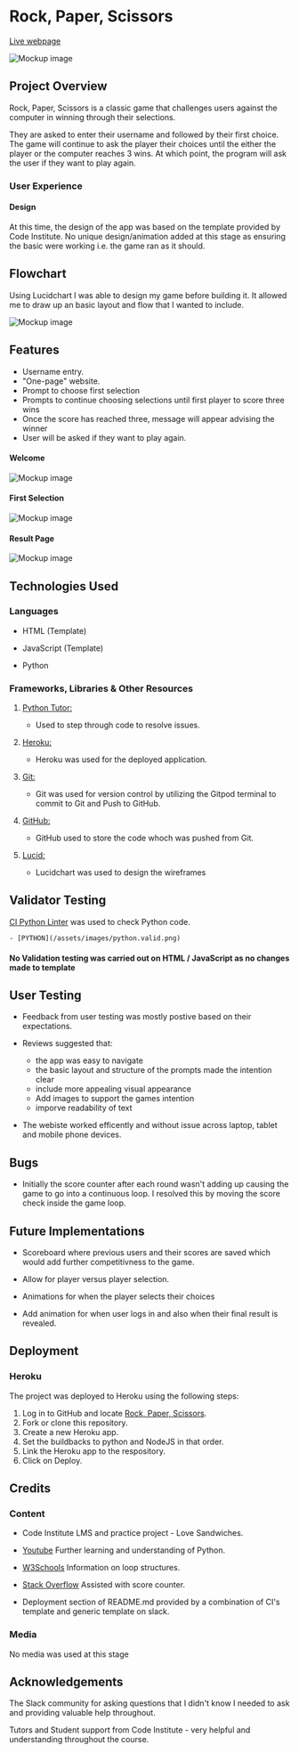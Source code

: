 # Rock, Paper, Scissors

[Live webpage](https://pp3-rps-ad0039afcece.herokuapp.com/)

![Mockup image](/assets/images/welcome.png)

## Project Overview

Rock, Paper, Scissors is a classic game  that challenges users against the computer in winning through their selections. 

They are asked to enter their username and followed by their first choice. The game will continue to ask the player their choices until the either the player or the computer reaches 3 wins. At which point, the program will ask the user if they want to play again.


### User Experience

#### Design

At this time, the design of the app was based on the template provided by Code Institute. No unique design/animation added at this stage as ensuring the basic were working i.e. the game ran as it should.

## Flowchart

Using Lucidchart I was able to design my game before building it. It allowed me to draw up an basic layout and flow that I wanted to include.

![Mockup image](/assets/images/flowchard.png)


## Features

- Username entry.
- "One-page" website.
- Prompt to choose first selection
- Prompts to continue choosing selections until first player to score three wins
- Once the score has reached three, message will appear advising the winner
- User will be asked if they want to play again.

#### Welcome 

![Mockup image](/assets/images/welcome.png)

#### First Selection

![Mockup image](/assets/images/first.selection.png)

#### Result Page

![Mockup image](/assets/images/endgame.png)

## Technologies Used

### Languages

- HTML (Template)

- JavaScript (Template)

- Python

### Frameworks, Libraries & Other Resources

1. [Python Tutor:](https://pythontutor.com/)
    - Used to step through code to resolve issues.

1. [Heroku:](https://heroku.com/)
    - Heroku was used for the deployed application.

1. [Git:](https://git-scm.com/)
    - Git was used for version control by utilizing the Gitpod terminal to commit to Git and Push to GitHub.

1. [GitHub:](https://github.com/)
    - GitHub used to store the code whoch was pushed from Git.

1. [Lucid:](https://www.lucidchart.com/pages/)
    - Lucidchart was used to design the wireframes



## Validator Testing

[CI Python Linter](https://pep8ci.herokuapp.com/) was used to check Python code.

    - [PYTHON](/assets/images/python.valid.png)

#### No Validation testing was carried out on HTML / JavaScript as no changes made to template


## User Testing

- Feedback from user testing was mostly postive based on their expectations.
- Reviews suggested that:
    - the app was easy to navigate
    - the basic layout and structure of the prompts made the intention clear
    - include more appealing visual appearance
    - Add images to support the games intention
    - imporve readability of text

- The webiste worked efficently and without issue across laptop, tablet and mobile phone devices.


## Bugs

- Initially the score counter after each round wasn't adding up causing the game to go into a continuous loop. I resolved this by moving the score check inside the game loop.

## Future Implementations

- Scoreboard where previous users and their scores are saved which would add further competitivness to the game.
  
- Allow for player versus player selection.

- Animations for when the player selects their choices
  
- Add animation for when user logs in and also when their final result is revealed.

## Deployment

### Heroku

The project was deployed to Heroku using the following steps:

1. Log in to GitHub and locate [Rock, Paper, Scissors](https://github.com/raccodes09/pp3-rock.paper.scissors).
1. Fork or clone this repository.
1. Create a new Heroku app.
1. Set the buildbacks to python and NodeJS in that order.
1. Link the Heroku app to the respository.
1. Click on Deploy.


## Credits

### Content

- Code Institute LMS and practice project - Love Sandwiches.

- [Youtube](https://www.youtube.com/) Further learning and understanding of Python.

- [W3Schools](https://www.w3schools.com/) Information on loop structures.

- [Stack Overflow](https://stackoverflow.com/) Assisted with score counter.

- Deployment section of README.md provided by a combination of CI's template and generic template on slack.

### Media

No media was used at this stage

## Acknowledgements

The Slack community for asking questions that I didn't know I needed to ask and providing valuable help throughout.

Tutors and Student support from Code Institute - very helpful and understanding throughout the course.
